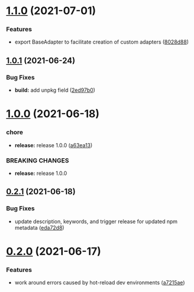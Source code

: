 # [1.1.0](https://github.com/erictooth/smart-icon/compare/v1.0.1...v1.1.0) (2021-07-01)


### Features

* export BaseAdapter to facilitate creation of custom adapters ([8028d88](https://github.com/erictooth/smart-icon/commit/8028d88937dda9f6cd2f0ef71dd8cc40f4e847a4))

## [1.0.1](https://github.com/erictooth/smart-icon/compare/v1.0.0...v1.0.1) (2021-06-24)


### Bug Fixes

* **build:** add unpkg field ([2ed97b0](https://github.com/erictooth/smart-icon/commit/2ed97b09da23bac12b2ccce0df486b19550b5603))

# [1.0.0](https://github.com/erictooth/smart-icon/compare/v0.2.1...v1.0.0) (2021-06-18)


### chore

* **release:** release 1.0.0 ([a63ea13](https://github.com/erictooth/smart-icon/commit/a63ea1303c49e55703f6ea5f407c59ca3c335c0d))


### BREAKING CHANGES

* **release:** release 1.0.0

## [0.2.1](https://github.com/erictooth/smart-icon/compare/v0.2.0...v0.2.1) (2021-06-18)


### Bug Fixes

* update description, keywords, and trigger release for updated npm metadata ([eda72d8](https://github.com/erictooth/smart-icon/commit/eda72d8e571e7b60fe273806edb3178c3cb4aff8))

# [0.2.0](https://github.com/erictooth/smart-icon/compare/v0.1.0...v0.2.0) (2021-06-17)


### Features

* work around errors caused by hot-reload dev environments ([a7215ae](https://github.com/erictooth/smart-icon/commit/a7215aef2b3a91bde12dc825838ccadae28718dc))

